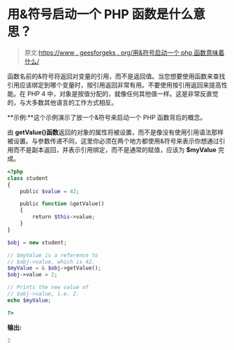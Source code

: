 # 用&符号启动一个 PHP 函数是什么意思？

> 原文:[https://www . geesforgeks . org/用&符号启动一个 php 函数意味着什么/](https://www.geeksforgeeks.org/what-does-it-mean-to-start-a-php-function-with-an-ampersand/)

函数名前的&符号将返回对变量的引用，而不是返回值。当您想要使用函数来查找引用应该绑定到哪个变量时，按引用返回非常有用。不要使用按引用返回来提高性能。在 PHP 4 中，对象是按值分配的，就像任何其他值一样。这是非常反直觉的，与大多数其他语言的工作方式相反。

**示例:**这个示例演示了放一个&符号来启动一个 PHP 函数背后的概念。

由 **getValue()函数**返回的对象的属性将被设置，而不是像没有使用引用语法那样被设置。与参数传递不同，这里你必须在两个地方都使用&符号来表示你想通过引用而不是副本返回，并表示引用绑定，而不是通常的赋值，应该为 **$myValue** 完成。

```php
<?php
class student
{
    public $value = 42;

    public function &getValue()
    {
        return $this->value;
    }
}

$obj = new student;

// $myValue is a reference to 
// $obj->value, which is 42.
$myValue = & $obj->getValue(); 
$obj->value = 2;

// Prints the new value of 
// $obj->value, i.e. 2.
echo $myValue; 

?>
```

**输出:**

```php
2
```